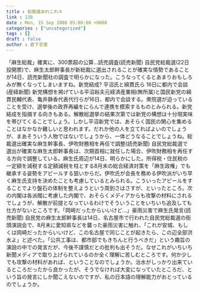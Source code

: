 ```yaml
---
title : 総裁選あれこれ４
link : 138
date : Mon, 15 Sep 2008 05:00:00 +0000
categories : ["uncategorized"]
tags : []
draft : false
author : 倉下忠憲
---
```


「麻生総裁」確実に、300票超の公算...読売調査(読売新聞) 自民党総裁選(22日投開票)で、麻生太郎幹事長が新総裁に選出されることが確実な情勢であることが14日、読売新聞社の調査で明らかになった。こうなってくるとあまりおもしろみが無くなってしまいますね。新党結成? 平沼氏と綿貫氏ら 16日に都内で会談(産経新聞) 新党構想を掲げている平沼赳夫元経済産業相(無所属)と国民新党の綿貫民輔代表、亀井静香代表代行らが16日、都内で会談する。衆院選が迫っていることを受け、選挙後の政界再編をにらんで連携を模索するものとみられる。新党結成を指摘する向きもある。解散総選挙の結果次第では新党の構想は十分現実味を帯びてくることでしょう。しかし平沼新党では、あそらく国民の関心を集めることはなかなか難しいと思われます。だれか他の人を立てればよいのでしょうが、まあそういう人物ではないでしょうから、一体どうなることでしょうね。総裁選出確実な麻生幹事長、伊吹財務相を再任で調整(読売新聞) 自民党総裁選で選出が確実な麻生太郎幹事長は、次期首相に就任した場合、伊吹財務相を再任する方向で調整している。麻生氏周辺が14日、明らかにした。所得税・住民税の一定額を減税する定額減税を柱とする8月末の総合経済対策を「麻生政権」でも継承する姿勢をアピールする狙いからだ。伊吹氏が会長を務める伊吹派がいち早く麻生氏支持を決めたことも考慮しているとみられる。こういったアピールをすることでより盤石の体制を整えようという周到さはさすが、といったところ。次の内閣は各派閥に考慮した内閣で、おそらくメディアからも攻撃の材料にされるでしょうが、解散が前提となっているわけでそういうことをいちいち追及しても仕方がないところです。「岡崎だったからいいけど...」豪雨災害で麻生氏発言(読売新聞)  自民党の麻生太郎幹事長は14日、名古屋市で行われた自民党総裁選の街頭演説会で、8月末に愛知県などを襲った豪雨災害に触れ、「これが安城、もしくは岡崎だったからいいけど、この名古屋で同じことが起きたら、この辺全部洪水よ」と述べた。「公共工事は、都市部でもきちんと行うべきだ」という趣旨の演説の中での発言だが、今後不謹慎だとの批判も出そうだ。なぜこれがいちいち新聞メディアで取り上げられているのか全く理解に苦しむところです。何か少しでも攻撃の材料があれば、ということなのでしょうか。治水がしっかり出来ているところだったから良かったが、そうでなければ大変になっていたところだ、という旨の発言にしか聞こえないのですが、私の日本語の理解能力がおとっているのでしょうか。

